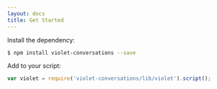 ```yaml
---
layout: docs
title: Get Started
---
```


Install the dependency:
```bash
$ npm install violet-conversations --save
```

Add to your script:
```javascript
var violet = require('violet-conversations/lib/violet').script();
```
